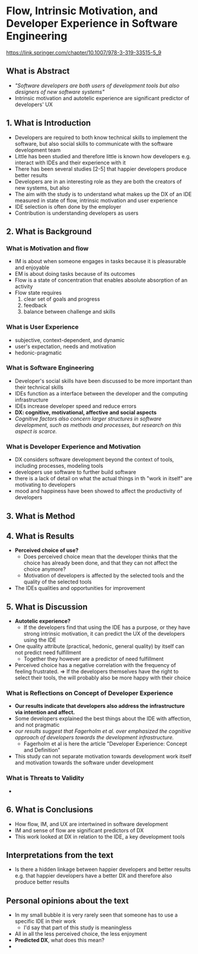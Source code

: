 # Flow, Intrinsic Motivation, and Developer Experience in Software Engineering

https://link.springer.com/chapter/10.1007/978-3-319-33515-5_9

## What is Abstract

- *"Software developers are both users of development tools but also designers of new software systems"*
- Intrinsic motivation and autotelic experience are significant predictor of developers' UX

## 1. What is Introduction

- Developers are required to both know technical skills to implement the software, but also social skills to communicate with the software development team
- Little has been studied and therefore little is known how developers e.g. interact with IDEs and their experience with it
- There has been several studies [2-5] that happier developers produce better results
- Developers are in an interesting role as they are both the creators of new systems, but also 
- The aim with the study is to understand what makes up the DX of an IDE measured in state of flow, intrinsic motivation and user experience
- IDE selection is often done by the employer
- Contribution is understanding developers as users

## 2. What is Background

### What is Motivation and flow

- IM is about when someone engages in tasks because it is pleasurable and enjoyable
- EM is about doing tasks because of its outcomes
- Flow is a state of concentration that enables absolute absorption of an activity
- Flow state requires
  1. clear set of goals and progress
  2. feedback
  3. balance between challenge and skills 

### What is User Experience

- subjective, context-dependent, and dynamic
- user's expectation, needs and motivation
- hedonic-pragmatic

### What is Software Engineering

- Developer's social skills have been discussed to be more important than their technical skills
- IDEs function as a interface between the developer and the computing infrastructure
- IDEs increase developer speed and reduce errors
- **DX: cognitive, motivational, affective and social aspects**
- *Cognitive factors also concern larger structures in software development, such as methods and processes, but research on this aspect is scarce.*

### What is Developer Experience and Motivation

- DX considers software development beyond the context of tools, including processes, modeling tools
- developers use software to further build software
- there is a lack of detail on what the actual things in th "work in itself" are motivating to developers 
- mood and happiness have been showed to affect the productivity of developers 

## 3. What is Method

## 4. What is Results

- **Perceived choice of use?**
  - Does perceived choice mean that the developer thinks that the choice has already been done, and that they can not affect the choice anymore?
  - Motivation of developers is affected by the selected tools and the quality of the selected tools
- The IDEs qualities and opportunities for improvement

## 5. What is Discussion

- **Autotelic experience?**
  - If the developers find that using the IDE has a purpose, or they have strong intrinsic motivation, it can predict the UX of the developers using the IDE 
- One quality attribute (practical, hedonic, general quality) by itself can not predict need fulfillment
  - Together they however are a predictor of need fulfillment
- Perceived choice has a negative correlation with the frequency of feeling frustrated. => If the developers themselves have the right to select their tools, the will probably also be more happy with their choice 

### What is Reflections on Concept of Developer Experience

- **Our results indicate that developers also address the infrastructure via intention and affect.**
- Some developers explained the best things about the IDE with affection, and not pragmatic 
- *our results suggest that Fagerholm et al. over emphasized the cognitive approach of developers towards the development infrastructure.*
  - Fagerholm et al is here the article "Developer Experience: Concept and Definition"
- This study can not separate motivation towards development work itself and motivation towards the software under development 
  
### What is Threats to Validity

- 

## 6. What is Conclusions

- How flow, IM, and UX are intertwined in software development
- IM and sense of flow are significant predictors of DX
- This work looked at DX in relation to the IDE, a key development tools

## Interpretations from the text

- Is there a hidden linkage between happier developers and better results e.g. that happier developers have a better DX and therefore also produce better results

## Personal opinions about the text

- In my small bubble it is very rarely seen that someone has to use a specific IDE in their work
  - I'd say that part of this study is meaningless
- All in all the less perceived choice, the less enjoyment
- **Predicted DX**, what does this mean?
- 